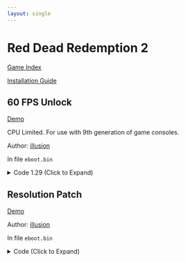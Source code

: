 ```yaml
---
layout: single
---
```


# Red Dead Redemption 2

[Game Index](/patch/#ps4)

[Installation Guide](/install-instructions/)

## 60 FPS Unlock

[Demo](https://youtu.be/r5aY2vHjB_8)

CPU Limited. For use with 9th generation of game consoles.

Author: [illusion](https://twitter.com/illusion0002)

In file `eboot.bin`

<details>
<summary>Code 1.29 (Click to Expand)</summary>

{% highlight none %}
0x538EB57 BE 00 00 00 00
{% endhighlight %}

</details>

## Resolution Patch

[Demo](https://youtu.be/r5aY2vHjB_8)

Author: [illusion](https://twitter.com/illusion0002)

In file `eboot.bin`

<details>
<summary>Code (Click to Expand)</summary>

{% highlight none %}
# Base
# Do not apply this on Neo as it will cause a blackscreen.
80 07 00 00 38 04 00 00 3C 00 00 00 01 00 00 00 00 0F 00 00 70 08 00 00 3C 00 00 00 01 00 00 00
# 1920x1080 -> 1280x720
00 05 00 00 D0 02 00 00 3C 00 00 00 01 00 00 00 00 0F 00 00 70 08 00 00 3C 00 00 00 01 00 00 00
{% endhighlight %}

</details>
